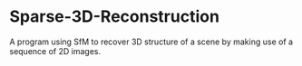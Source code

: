 # Sparse-3D-Reconstruction
A program using SfM to recover 3D structure of a scene by making use of a sequence of 2D images.
